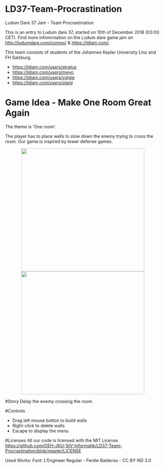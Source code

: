 # LD37-Team-Procrastination
Ludum Dare 37 Jam - Team Procrastination

This is an entry to Ludum dare 37, started on 10th of December 2016 (03:00 CET). Find more infomrmation on the Ludum dare game jam on http://ludumdare.com/compo/ & https://ldjam.com/.

This team consists of students of the Johannes Kepler University Linz and FH Salzburg.

* https://ldjam.com/users/atratus
* https://ldjam.com/users/meyo
* https://ldjam.com/users/yolgie
* https://ldjam.com/users/olard


# Game Idea - Make One Room Great Again
The theme is 'One room'.

The player has to place walls to slow down the enemy trying to cross the room. Our game is inspired by tower defense games.

<center><img src="http://ludumdare.com/compo/wp-content/compo2//593814/19047-shot0-1481595988.png-eq-900-500.jpg" width="400">
<img src="http://ludumdare.com/compo/wp-content/compo2//593814/19047-shot1-1481595988.png-eq-900-500.jpg" width="400"></center>

#Story
Delay the enemy crossing the room.

#Controls
* Drag left mouse button to build walls
* Right-click to delete walls
* Escape to display the menu

#Licenses
All our code is licensed with the MIT License
https://github.com/OEH-JKU-StV-Informatik/LD37-Team-Procrastination/blob/master/LICENSE

Used Works:
Font: L'Engineer Regular - Ferdie Balderas - CC BY-ND 3.0
